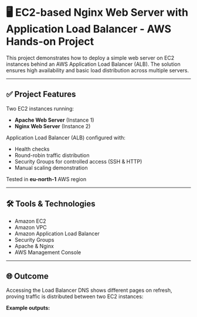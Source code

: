 # 🖥️ EC2-based Nginx Web Server with Application Load Balancer - AWS Hands-on Project

This project demonstrates how to deploy a simple web server on EC2 instances behind an AWS Application Load Balancer (ALB). The solution ensures high availability and basic load distribution across multiple servers.

---

## ✅ Project Features

Two EC2 instances running:

- **Apache Web Server** (Instance 1)
- **Nginx Web Server** (Instance 2)

Application Load Balancer (ALB) configured with:

- Health checks
- Round-robin traffic distribution
- Security Groups for controlled access (SSH & HTTP)
- Manual scaling demonstration

Tested in **eu-north-1** AWS region

---

## 🛠️ Tools & Technologies

- Amazon EC2
- Amazon VPC
- Amazon Application Load Balancer
- Security Groups
- Apache & Nginx
- AWS Management Console

---

## 🌐 Outcome

Accessing the Load Balancer DNS shows different pages on refresh, proving traffic is distributed between two EC2 instances:

**Example outputs:**

